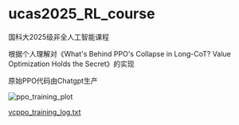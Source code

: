 # ucas2025_RL_course

国科大2025级非全人工智能课程

根据个人理解对《What's Behind PPO's Collapse in Long-CoT? Value Optimization Holds the Secret》的实现

原始PPO代码由Chatgpt生产

![ppo_training_plot](https://github.com/user-attachments/assets/24de5e98-0a98-46e5-a17a-0c7577c80d29)

[vcppo_training_log.txt](https://github.com/user-attachments/files/20965662/vcppo_training_log.txt)
